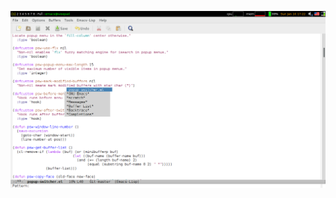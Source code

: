 
![popup 0.5.3 shift issue](https://github.com/ancane/popup-switcher/raw/popup-shift/popup-shift.png)
